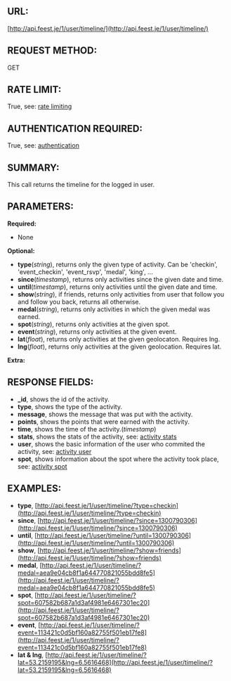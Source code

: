 URL:
----
[http://api.feest.je/1/user/timeline/](http://api.feest.je/1/user/timeline/)

REQUEST METHOD:
---------------
GET

RATE LIMIT:
-----------
True, see: [rate limiting](<link naar ratelimitpagina>)

AUTHENTICATION REQUIRED:
------------------------
True, see: [authentication](<link naar authentication pagina>)

SUMMARY:
--------
This call returns the timeline for the logged in user.

PARAMETERS:
-----------

**Required:**

 - None

**Optional:**

 - **type**(*string*), returns only the given type of activity. Can be 'checkin', 'event_checkin', 'event_rsvp', 'medal', 'king', ...
 - **since**(*timestamp*), returns only activities since the given date and time.
 - **until**(*timestamp*), returns only activities until the given date and time.
 - **show**(*string*), if friends, returns only activities from user that follow you and follow you back, returns all otherwise. 
 - **medal**(*string*), returns only activities in which the given medal was earned.
 - **spot**(*string*), returns only activities at the given spot.
 - **event**(*string*), returns only activities at the given event.
 - **lat**(*float*), returns only activities at the given geolocaton. Requires lng.
 - **lng**(*float*), returns only activities at the given geolocation. Requires lat.
 
**Extra:**


RESPONSE FIELDS:
----------------
 - **_id**, shows the id of the activity.
 - **type**, shows the type of the activity.
 - **message**, shows the message that was put with the activity.
 - **points**, shows the points that were earned with the activity.
 - **time**, shows the time of the activity.(*timestamp*)
 - **stats**, shows the stats of the activity, see: [activity stats](parts/timeline-stats.md)
 - **user**, shows the basic information of the user who commited the activity, see: [activity user](parts/user.md)
 - **spot**, shows information about the spot where the activity took place, see: [activity spot](parts/spot.md)

EXAMPLES:
---------
 - **type**, [http://api.feest.je/1/user/timeline/?type=checkin](http://api.feest.je/1/user/timeline/?type=checkin)
 - **since**, [http://api.feest.je/1/user/timeline/?since=1300790306](http://api.feest.je/1/user/timeline/?since=1300790306)
 - **until**, [http://api.feest.je/1/user/timeline/?until=1300790306](http://api.feest.je/1/user/timeline/?until=1300790306)
 - **show**, [http://api.feest.je/1/user/timeline/?show=friends](http://api.feest.je/1/user/timeline/?show=friends)
 - **medal**, [http://api.feest.je/1/user/timeline/?medal=aea9e04cb8f1a644770821055bdd8fe5](http://api.feest.je/1/user/timeline/?medal=aea9e04cb8f1a644770821055bdd8fe5)
 - **spot**, [http://api.feest.je/1/user/timeline/?spot=607582b687a1d3af4981e6467301ec20](http://api.feest.je/1/user/timeline/?spot=607582b687a1d3af4981e6467301ec20)
 - **event**, [http://api.feest.je/1/user/timeline/?event=113421c0d5bf160a82755f501eb17fe8](http://api.feest.je/1/user/timeline/?event=113421c0d5bf160a82755f501eb17fe8)
 - **lat & lng**, [http://api.feest.je/1/user/timeline/?lat=53.2159195&lng=6.5616468](http://api.feest.je/1/user/timeline/?lat=53.2159195&lng=6.5616468)